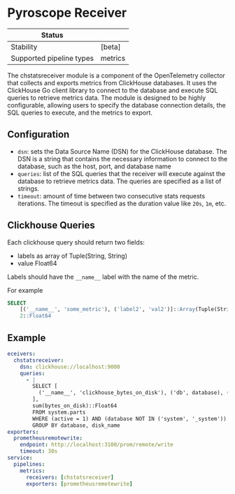 # Pyroscope Receiver

| Status                   |         |
| ------------------------ |---------|
| Stability                | [beta]  |
| Supported pipeline types | metrics |

The chstatsreceiver module is a component of the OpenTelemetry collector that collects and exports metrics from ClickHouse databases. It uses the ClickHouse Go client library to connect to the database and execute SQL queries to retrieve metrics data. The module is designed to be highly configurable, allowing users to specify the database connection details, the SQL queries to execute, and the metrics to export.

## Configuration

- `dsn`: sets the Data Source Name (DSN) for the ClickHouse database. 
The DSN is a string that contains the necessary information to connect to the database, 
such as the host, port, and database name
- `queries`: list of the SQL queries that the receiver will execute against the database to retrieve metrics data. 
The queries are specified as a list of strings.
- `timeout`: amount of time between two consecutive stats requests iterations. 
The timeout is specified as the duration value like `20s`, `1m`, etc. 

## Clickhouse Queries

Each clickhouse query should return two fields:
- labels as array of Tuple(String, String)
- value Float64

Labels should have the `__name__` label with the name of the metric.

For example
```sql
SELECT 
    [('__name__', 'some_metric'), ('label2', 'val2')]::Array(Tuple(String,String)), 
    2::Float64
```

## Example

```yaml
eceivers:
  chstatsreceiver:
    dsn: clickhouse://localhost:9000
    queries:
      - |
        SELECT [
          ('__name__', 'clickhouse_bytes_on_disk'), ('db', database), ('disk', disk_name), ('host', hostname())
        ],
        sum(bytes_on_disk)::Float64
        FROM system.parts
        WHERE (active = 1) AND (database NOT IN ('system', '_system'))
        GROUP BY database, disk_name
exporters:
  prometheusremotewrite:
    endpoint: http://localhost:3100/prom/remote/write
    timeout: 30s
service:
  pipelines:
    metrics:
      receivers: [chstatsreceiver]
      exporters: [prometheusremotewrite]
```
